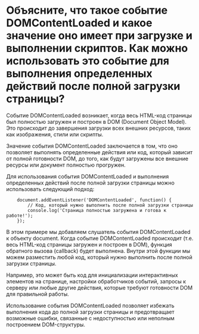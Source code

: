 Объясните, что такое событие DOMContentLoaded и какое значение оно имеет при загрузке и выполнении скриптов. Как можно использовать это событие для выполнения определенных действий после полной загрузки страницы?
=====================

Событие DOMContentLoaded возникает, когда весь HTML-код страницы был полностью загружен и построен в DOM (Document Object Model). Это происходит до завершения загрузки всех внешних ресурсов, таких как изображения, стили или скрипты.

Значение события DOMContentLoaded заключается в том, что оно позволяет выполнять определенные действия или код, который зависит от полной готовности DOM, до того, как будут загружены все внешние ресурсы или документ полностью прогружен.

Для использования события DOMContentLoaded и выполнения определенных действий после полной загрузки страницы можно использовать следующий подход:

```
    document.addEventListener('DOMContentLoaded', function() {
        // Код, который нужно выполнить после полной загрузки страницы
        console.log('Страница полностью загружена и готова к работе!');
    });
```

В этом примере мы добавляем слушатель события DOMContentLoaded к объекту document. Когда событие DOMContentLoaded происходит (т.е. весь HTML-код страницы загружен и построен в DOM), функция обратного вызова (callback) будет выполнена. Внутри этой функции мы можем разместить любой код, который нужно выполнить после полной загрузки страницы.

Например, это может быть код для инициализации интерактивных элементов на странице, настройки обработчиков событий, запросы к серверу или любые другие действия, которые требуют готовности DOM для правильной работы.

Использование события DOMContentLoaded позволяет избежать выполнения кода до полной загрузки страницы и предотвращает возможные ошибки, связанные с недоступностью или неполным построением DOM-структуры.